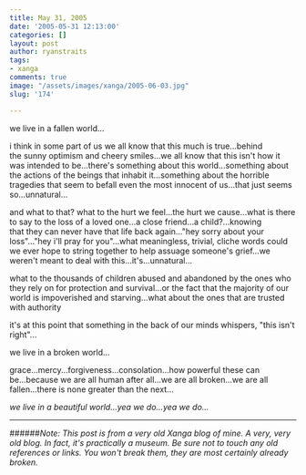 ```yaml
---
title: May 31, 2005
date: '2005-05-31 12:13:00'
categories: []
layout: post
author: ryanstraits
tags:
- xanga
comments: true
image: "/assets/images/xanga/2005-06-03.jpg"
slug: '174'

---
```

we live in a fallen world...

<!-- break -->

i think in some part of us we all know that this much is true...behind the sunny optimism and cheery smiles...we all know that this isn't how it was intended to be...there's something about this world...something about the actions of the beings that inhabit it...something about the horrible tragedies that seem to befall even the most innocent of us...that just seems so...unnatural...

and what to that? what to the hurt we feel...the hurt we cause...what is there to say to the loss of a loved one...a close friend...a child?...knowing that they can never have that life back again..."hey sorry about your loss"..."hey i'll pray for you"...what meaningless, trivial, cliche words could we ever hope to string together to help assuage someone's grief...we weren't meant to deal with this...it's...unnatural...

what to the thousands of children abused and abandoned by the ones who they rely on for protection and survival...or the fact that the majority of our world is impoverished and starving...what about the ones that are trusted with authority

it's at this point that something in the back of our minds whispers, "this isn't right"...

we live in a broken world...

grace...mercy...forgiveness...consolation...how powerful these can be...because we are all human after all...we are all broken...we are all fallen...there is none greater than the next...

<em>we live in a beautiful world...yea we do...yea we do...</em>

---

######*Note: This post is from a very old Xanga blog of mine. A very, very old blog. In fact, it's practically a museum. Be sure not to touch any old references or links. You won't break them, they are most certainly already broken.*